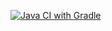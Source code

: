 [![Java CI with Gradle](https://github.com/nataliaPronina/DebitCardHolder/actions/workflows/gradle.yml/badge.svg)](https://github.com/nataliaPronina/DebitCardHolder/actions/workflows/gradle.yml)